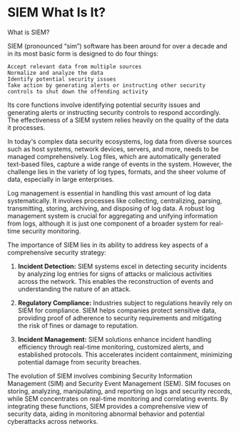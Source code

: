# SIEM What Is It?

What is SIEM?

SIEM (pronounced “sim”) software has been around for over a decade and in its most basic form is designed to do four things:

    Accept relevant data from multiple sources
    Normalize and analyze the data
    Identify potential security issues
    Take action by generating alerts or instructing other security controls to shut down the offending activity

Its core functions involve identifying potential security issues and generating alerts or instructing security controls to respond accordingly. The effectiveness of a SIEM system relies heavily on the quality of the data it processes.

In today's complex data security ecosystems, log data from diverse sources such as host systems, network devices, servers, and more, needs to be managed comprehensively. Log files, which are automatically generated text-based files, capture a wide range of events in the system. However, the challenge lies in the variety of log types, formats, and the sheer volume of data, especially in large enterprises.

Log management is essential in handling this vast amount of log data systematically. It involves processes like collecting, centralizing, parsing, transmitting, storing, archiving, and disposing of log data. A robust log management system is crucial for aggregating and unifying information from logs, although it is just one component of a broader system for real-time security monitoring.

The importance of SIEM lies in its ability to address key aspects of a comprehensive security strategy:

  1. **Incident Detection:** SIEM systems excel in detecting security incidents by analyzing log entries for signs of attacks or malicious activities across the network. This enables the reconstruction of events and understanding the nature of an attack.

  2. **Regulatory Compliance:** Industries subject to regulations heavily rely on SIEM for compliance. SIEM helps companies protect sensitive data, providing proof of adherence to security requirements and mitigating the risk of fines or damage to reputation.

  3. **Incident Management:** SIEM solutions enhance incident handling efficiency through real-time monitoring, customized alerts, and established protocols. This accelerates incident containment, minimizing potential damage from security breaches.

The evolution of SIEM involves combining Security Information Management (SIM) and Security Event Management (SEM). SIM focuses on storing, analyzing, manipulating, and reporting on logs and security records, while SEM concentrates on real-time monitoring and correlating events. By integrating these functions, SIEM provides a comprehensive view of security data, aiding in monitoring abnormal behavior and potential cyberattacks across networks.
